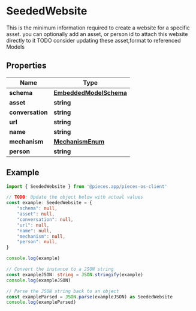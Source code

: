 
# SeededWebsite

This is the minimum information required to create a website for a specific asset.  you can optionally add an asset, or person id to attach this website directly to it  TODO consider updating these asset,format to referenced Models

## Properties

Name | Type
------------ | -------------
**schema** | [**EmbeddedModelSchema**](EmbeddedModelSchema)
**asset** | **string**
**conversation** | **string**
**url** | **string**
**name** | **string**
**mechanism** | [**MechanismEnum**](MechanismEnum)
**person** | **string**

## Example

```typescript
import { SeededWebsite } from '@pieces.app/pieces-os-client'

// TODO: Update the object below with actual values
const example: SeededWebsite = {
    "schema": null,
    "asset": null,
    "conversation": null,
    "url": null,
    "name": null,
    "mechanism": null,
    "person": null,
}

console.log(example)

// Convert the instance to a JSON string
const exampleJSON: string = JSON.stringify(example)
console.log(exampleJSON)

// Parse the JSON string back to an object
const exampleParsed = JSON.parse(exampleJSON) as SeededWebsite
console.log(exampleParsed)
```


